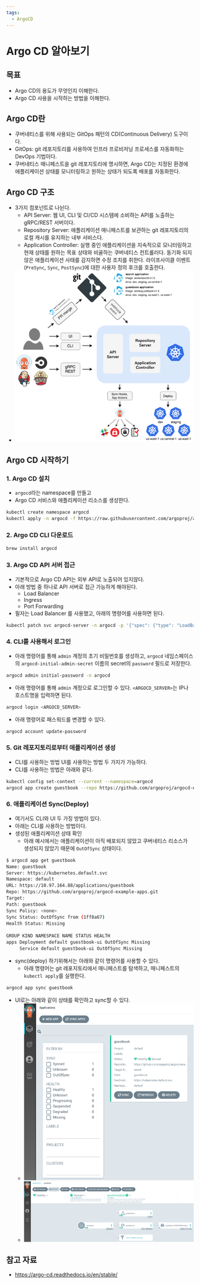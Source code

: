 ```yaml
---
tags:
  - ArgoCD
---
```

# Argo CD 알아보기

## 목표

- Argo CD의 용도가 무엇인지 이해한다.
- Argo CD 사용을 시작하는 방법을 이해한다.

## Argo CD란

- 쿠버네티스를 위해 사용되는 GitOps 패턴의 CD(Continuous Delivery) 도구이다.
- GitOps: git 레포지토리를 사용하여 인프라 프로비저닝 프로세스를 자동화하는 DevOps 기법이다.
- 쿠버네티스 매니페스트을 git 레포지토리에 명시하면, Argo CD는 지정된 환경에 애플리케이션 상태를 모니터링하고 원하는 상태가 되도록 배포를 자동화한다.
## Argo CD 구조

- 3가지 컴포넌트로 나뉜다.
	- API Server: 웹 UI, CLI 및 CI/CD 시스템에 소비하는 API를 노출하는 gRPC/REST 서버이다.
	- Repository Server: 애플리케이션 매니페스트를 보관하는 git 레포지토리의 로컬 캐시를 유지하는 내부 서비스다.
	- Application Controller: 실행 중인 애플리케이션을 지속적으로 모니터링하고 현재 상태를 원하는 목표 상태와 비굘하는 쿠버네티스 컨트롤러다. 동기화 되지 않은 애플리케이션 사태를 감지하면 수정 조치를 취한다. 라이프사이클 이벤트(`PreSync`, `Sync`, `PostSync`)에 대한 사용자 정의 후크를 호출한다.
- ![](assets/Pasted%20image%2020240901170050.png)

## Argo CD 시작하기

###  1. Argo CD 설치

- `argocd`라는 namespace를 만들고
- Argo CD 서비스와 애플리케이션 리소스를 생성한다.

```sh
kubectl create namespace argocd 
kubectl apply -n argocd -f https://raw.githubusercontent.com/argoproj/argo-cd/stable/manifests/install.yaml
```

### 2. Argo CD CLI 다운로드

```sh
brew install argocd
```

### 3. Argo CD API 서버 접근

- 기본적으로 Argo CD API는 외부 API로 노출되어 있지않다.
- 아래 방법 중 하나로 API 서버로 접근 가능하게 해야된다.
	- Load Balancer
	- Ingress
	- Port Forwarding
- 필자는 Load Balancer 를 사용했고, 아래의 명령어를 사용하면 된다.

```sh
kubectl patch svc argocd-server -n argocd -p '{"spec": {"type": "LoadBalancer"}}'
```

### 4. CLI를 사용해서 로그인

- 아래 명령어를 통해 `admin` 계정의 초기 비밀번호를 생성하고, `argocd` 네임스페이스의 `argocd-initial-admin-secret` 이름의 secret의 `password` 필드로 저장한다.

```sh
argocd admin initial-password -n argocd
```

- 아래 명령어를 통해 `admin` 계정으로 로그인할 수 있다. `<ARGOCD_SERVER>`는 IP나 호스트명을 입력하면 된다.

```sh
argocd login <ARGOCD_SERVER>
```

- 아래 명령어로 패스워드를 변경할 수 있다.

```sh
argocd account update-password
```

### 5. Git 레포지토리로부터 애플리케이션 생성

- CLI를 사용하는 방법 UI를 사용하는 방법 두 가지가 가능하다.
- CLI를 사용하는 방법은 아래와 같다.

```sh
kubectl config set-context --current --namespace=argocd
argocd app create guestbook --repo https://github.com/argoproj/argocd-example-apps.git --path guestbook --dest-server https://kubernetes.default.svc --dest-namespace default
```

### 6. 애플리케이션 Sync(Deploy)

- 여기서도 CLI와 UI 두 가징 방법이 있다.
- 아래는 CLI를 사용하는 방법이다.
- 생성된 애플리케이션 상태 확인
	- 아래 예시에서는 애플리케이션이 아직 배포되지 않았고 쿠버네티스 리소스가 생성되지 않았기 때문에 `OutOfSync` 상태이다.

```sh
$ argocd app get guestbook 
Name: guestbook 
Server: https://kubernetes.default.svc 
Namespace: default 
URL: https://10.97.164.88/applications/guestbook 
Repo: https://github.com/argoproj/argocd-example-apps.git 
Target: 
Path: guestbook 
Sync Policy: <none> 
Sync Status: OutOfSync from (1ff8a67) 
Health Status: Missing 

GROUP KIND NAMESPACE NAME STATUS HEALTH 
apps Deployment default guestbook-ui OutOfSync Missing 
     Service default guestbook-ui OutOfSync Missing
```

- sync(deploy) 하기위해서는 아래와 같이 명령어를 사용할 수 있다.
	- 아래 명령어는 git 레포지토리에서 매니페스트를 탐색하고, 매니페스트의 `kubectl apply`를 실행한다.

```sh
argocd app sync guestbook
```

- UI로는 아래와 같이 상태를 확인하고 sync할 수 있다.
	- ![](assets/Pasted%20image%2020240901173338.png)
	- ![](assets/Pasted%20image%2020240901173342.png)

## 참고 자료

- https://argo-cd.readthedocs.io/en/stable/
